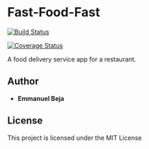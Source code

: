 # Fast-Food-Fast

[![Build Status](https://travis-ci.org/EmmanuelBeja/Fast-Food-Fast.svg?branch=160341465-allorders)](https://travis-ci.org/EmmanuelBeja/Fast-Food-Fast)

[![Coverage Status](https://coveralls.io/repos/github/EmmanuelBeja/Fast-Food-Fast/badge.svg)](https://coveralls.io/github/EmmanuelBeja/Fast-Food-Fast)

A food delivery service app for a restaurant.

## Author

* **Emmanuel Beja**


## License

This project is licensed under the MIT License
